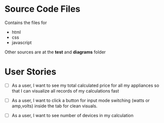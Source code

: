 # Source Code Files

Contains the files for

- html
- css
- javascript

Other sources are at the
**test** and **diagrams** folder

# User Stories

- [ ] As a user, I want to see my total calculated price for all my appliances so that I can visualize all records of my calculations fast

- [ ] As a user, I want to click a button for input mode switching (watts or amp,volts) inside the tab for clean visuals.

- [ ] As a user, I want to see number of devices in my calculation
